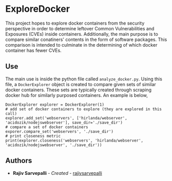 # ExploreDocker
This project hopes to explore docker containers from the security perspective in order to determine leftover Common Vulnerabilities and Exposures (CVEs) inside containers. Additionally, the main purpose is to compare similar conatiners' contents in the form of software packages. This comparison is intended to culminate in the determining of which docker container has fewer CVEs.

## Use

The main use is inside the python file called `analyze_docker.py`. Using this file, a `DockerExplorer` object is created to compare given sets of similar docker containers. These sets are typically created through scraping docker hub for similarly purposed containers. An example is below,
```
DockerExplorer explorer = DockerExplorer(1)
# add set of docker containers to explore (they are explored in this call)
explorer.add_set('webservers', ['hirlanda/webserver', 'acidozik/nodejswebserver'], save_dir='./save_dir')
# compare a set of docker containers
exporer.compare_set('webservers', './save_dir')
# print closeness metric
print(explorer.closeness('webservers', 'hirlanda/webserver', 'acidozik/nodejswebserver', './save_dir'))

```

## Authors

* **Rajiv Sarvepalli** - *Created* - [rajivsarvepalli](https://github.com/rajivsarvepalli)
